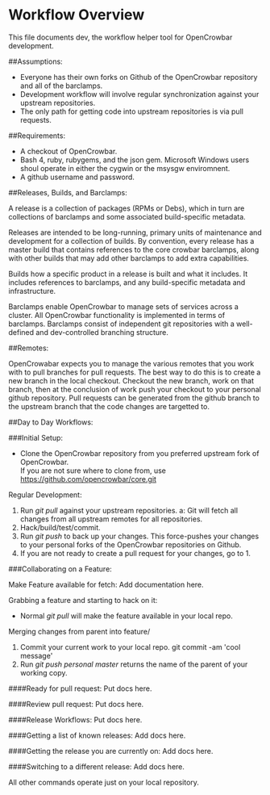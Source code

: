 # Workflow Overview

This file documents dev, the workflow helper tool for OpenCrowbar
development.

##Assumptions:

 * Everyone has their own forks on Github of the OpenCrowbar repository
   and all of the barclamps.
 * Development workflow will involve regular synchronization
   against your upstream repositories.
 * The only path for getting code into upstream repositories is via
   pull requests.

##Requirements:

 * A checkout of OpenCrowbar.
 * Bash 4, ruby, rubygems, and the json gem.  Microsoft Windows users shoul operate in either the cygwin or the msysgw enviromnent.
 * A github username and password.

##Releases, Builds, and Barclamps:

A release is a collection of packages (RPMs or Debs), which in turn are collections of
barclamps and some associated build-specific metadata.

Releases are intended to be long-running, primary units of maintenance
and development for a collection of builds. By convention, every
release has a master build that contains references to the core
crowbar barclamps, along with other builds that may add other
barclamps to add extra capabilities.

Builds how a specific product in a release is built and what it
includes.  It includes references to barclamps, and any build-specific
metadata and infrastructure.

Barclamps enable OpenCrowbar to manage sets of services across a
cluster. All OpenCrowbar functionality is implemented in terms of
barclamps. Barclamps consist of independent git repositories with a
well-defined and dev-controlled branching structure.


##Remotes:

OpenCrowabar expects you to manage the various remotes that you work with to pull
branches for pull requests. The best way to do this is to create a new branch in
the local checkout. Checkout the new branch, work on that branch, then at the conclusion
of work push your checkout to your personal github repository. Pull requests can be
generated from the github branch to the upstream branch that the code changes are targetted to.


##Day to Day Workflows:

###Initial Setup:

* Clone the OpenCrowbar repository from you preferred upstream fork of OpenCrowbar.  
If you are not sure where to clone from, use https://github.com/opencrowbar/core.git

Regular Development:

  1. Run _git pull_ against your upstream repositories.
    a: Git will fetch all changes from all upstream remotes for all repositories.
  2. Hack/build/test/commit.
  3. Run _git push_ to back up your changes.  This force-pushes your changes to your personal forks of the OpenCrowbar repositories on Github.
  4. If you are not ready to create a pull request for your changes, go to 1.

###Collaborating on a Feature:

Make Feature available for fetch:
Add documentation here.

Grabbing a feature and starting to hack on it:

* Normal _git pull_ will make the feature available in your local repo.

Merging changes from parent into feature/<featurename>

  1. Commit your current work to your local repo. git commit -am 'cool message'
  2. Run _git push personal master_  returns the name of the parent of your working copy.


####Ready for pull request:
Put docs here.

####Review pull request:
Put docs here.

####Release Workflows:
Put docs here.

####Getting a list of known releases:
Add docs here.

####Getting the release you are currently on:
Add docs here.

####Switching to a different release:
Add docs here.

All other commands operate just on your local repository.

